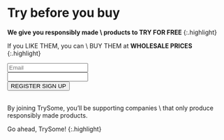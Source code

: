 # Try before you buy

__We give you responsibly made  \\
products to TRY FOR FREE__
{:.highlight}

If you LIKE THEM, you can \\
BUY THEM at __WHOLESALE PRICES__
{:.highlight}

<!-- Begin MailChimp Signup Form -->
<div id="mc_embed_signup" class="row no-padding">
  <form action="//gotrysome.us10.list-manage.com/subscribe/post?u=cb2f7389d977d4d8f30d06186&amp;id=a0b7c61d62" method="post" id="mc-embedded-subscribe-form" name="mc-embedded-subscribe-form" class="validate" target="_blank" novalidate>
    <div id="mc_embed_signup_scroll">
      <div class="mc-field-group col-sm-4 col-sm-offset-1 col-xs-7 no-side-padding">
        <input type="email" value="" name="EMAIL" class="required email" id="mce-EMAIL" placeholder="Email">
      </div>
      <div class="mc-field-group col-sm-3 col-xs-7 no-side-padding">
        <input type="text" value="" name="MMERGE3" class="required" id="mce-MMERGE3">
      </div>
      <div class="mc-field-group col-xs-4 col-sm-4 text-left">
        <button type="submit" name="subscribe" id="mc-embedded-subscribe" class="button btn btn-primary btn-lg">
          <span class="visible-xs-* hidden-sm hidden-md hidden-lg">REGISTER</span>
          <span class="hidden-xs">SIGN UP</span>
        </button>
      </div>
      <div id="mce-responses" class="col-sm-9 col-sm-offset-1">
        <br>
        <div class="response alert alert-warning alert-dismissible fade in" id="mce-error-response" style="display:none"></div>
        <div class="response alert alert-success alert-dismissible fade in" id="mce-success-response" style="display:none"></div>
      </div>    <!-- real people should not fill this in and expect good things - do not remove this or risk form bot signups-->
      <div style="position: absolute; left: -5000px;"><input type="text" name="b_cb2f7389d977d4d8f30d06186_a0b7c61d62" tabindex="-1" value=""></div>
    </div>
  </form>
</div>

<script type='text/javascript' src='//s3.amazonaws.com/downloads.mailchimp.com/js/mc-validate.js'></script><script type='text/javascript'>(function($) {window.fnames = new Array(); window.ftypes = new Array();fnames[0]='EMAIL';ftypes[0]='email';fnames[1]='FNAME';ftypes[1]='text';fnames[2]='LNAME';ftypes[2]='text';fnames[3]='MMERGE3';ftypes[3]='zip';}(jQuery));var $mcj = jQuery.noConflict(true);</script>
<!--End mc_embed_signup-->

By joining TrySome, you’ll be supporting companies \\
that only produce responsibly made products.

Go ahead, TrySome!
{:.highlight}